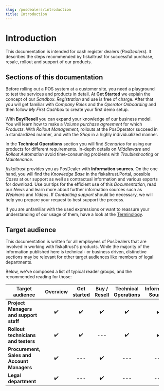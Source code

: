 ```yaml
---
slug: /posdealers/introduction
title: Introduction
---
```

# Introduction
This documentation is intended for cash register dealers (_PosDealers_). It describes the steps recommended by fiskaltrust for successful purchase, resale, rollout and support of our products.

## Sections of this documentation
Before rolling out a POS system at a customer site, you need a playground to test the services and products in detail. At **Get Started** we explain the concept of our _Sandbox_. _Registration_ and use is free of charge. After that you will get familiar with _Company Roles_ and the _Operator Onboarding_ and then follow _My First Cashbox_ to create your first demo setup.

With **Buy/Resell** you can expand your knowledge of our business model. You will learn how to make a _Volume purchase agreement_ for which _Products_. With _Rollout Management_, rollouts at the PosOperator succeed in a standardized manner, and with the _Shop_ in a highly individualized manner.  

In the **Technical Operations** section you will find _Scenarios_ for using our products for different requirements. In-depth details on _Middleware_ and _Rollout Automation_ avoid time-consuming problems with _Troubleshooting_ or _Maintenance_.

_fiskaltrust_ provides you as PosDealer with **Information sources**. On the one hand, you will find the _Knowledge Base_ in the fiskaltrust.Portal,
possible _Cases_ at our support as well as contractual information and various exports for download. Use our tips for the efficient use of this _Documentation_, read our _News_ and learn more about further information sources such as _Webinars_ and _Videos_. If _Contacting support_ should be necessary, we will help you prepare your request to best support the process.

If you are unfamiliar with the used expressions or want to reassure your understanding of our usage of them, have a look at the [Terminology](https://docs.fiskaltrust.cloud/de/docs/faq/terms).

## Target audience
This documentation is written for all employees of PosDealers that are involved in working with fiskaltrust's products. While the majority of the information published here is technical- or business driven, distinctive sections may be relevant for other target audiences like members of legal departments.

Below, we've composed a list of typical reader groups, and the recommended reading for those:

| Target audience                             | Overview | Get started | Buy / Resell | Technical Operations | Information Sources |
| ------------------------------------------- | :------: | :---------: | :----------: | :------------------: | :-----------------: |
| **Project Managers and support staff**      |    ✔️     |      ✔️      |      ✔️       |          ✔️           |          ✔️          |
| **Rollout technicians and testers**         |    ✔️     |      ✔️      |     ---      |          ✔️           |          ✔️          |
| **Procurement, Sales and Account Managers** |    ✔️     |     ---     |      ✔️       |         ---          |         ---         |
| **Legal department**                        |    ✔️     |     ---     |      ✔️       |         ---          |         ---         |

